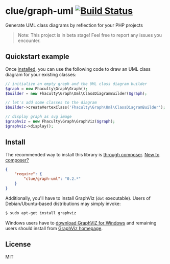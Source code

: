 # clue/graph-uml [![Build Status](https://travis-ci.org/clue/graph-uml.png?branch=master)](https://travis-ci.org/clue/graph-uml)

Generate UML class diagrams by reflection for your PHP projects

> Note: This project is in beta stage! Feel free to report any issues you encounter.

## Quickstart example

Once [installed](#install), you can use the following code to draw an UML class
diagram for your existing classes:

```php
// initialize an empty graph and the UML class diagram builder
$graph = new Fhaculty\Graph\Graph();
$builder = new Fhaculty\Graph\Uml\ClassDiagramBuilder($graph);

// let's add some classes to the diagram
$builder->createVertexClass('Fhaculty\Graph\Uml\ClassDiagramBuilder');

// display graph as svg image
$graphviz = new Fhaculty\Graph\GraphViz($graph);
$graphviz->display();
```

## Install

The recommended way to install this library is [through composer](http://getcomposer.org). [New to composer?](http://getcomposer.org/doc/00-intro.md)

```JSON
{
    "require": {
        "clue/graph-uml": "0.2.*"
    }
}
```

Additionally, you'll have to install GraphViz (`dot` executable).
Users of Debian/Ubuntu-based distributions may simply invoke:

```bash
$ sudo apt-get install graphviz
```

Windows users have to [download GraphViZ for Windows](http://www.graphviz.org/Download_windows.php) and remaining
users should install from [GraphViz homepage](http://www.graphviz.org/Download.php).

## License

MIT
